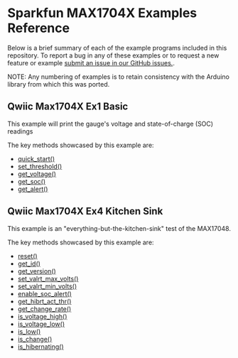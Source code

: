 # Sparkfun MAX1704X Examples Reference
Below is a brief summary of each of the example programs included in this repository. To report a bug in any of these examples or to request a new feature or example [submit an issue in our GitHub issues.](https://github.com/sparkfun/qwiic_max1704x_py/issues). 

NOTE: Any numbering of examples is to retain consistency with the Arduino library from which this was ported. 

## Qwiic Max1704X Ex1 Basic
This example will print the gauge's voltage and state-of-charge (SOC) readings

The key methods showcased by this example are: 
- [quick_start()](https://docs.sparkfun.com/qwiic_max1704x_py/classqwiic__max1704x_1_1_qwiic_m_a_x1704_x.html#a02031ba7036090a2a30432490bb2b0d0)
- [set_threshold()](https://docs.sparkfun.com/qwiic_max1704x_py/classqwiic__max1704x_1_1_qwiic_m_a_x1704_x.html#a43af5fb10114bfc5b692d67e752f85a6)
- [get_voltage()](https://docs.sparkfun.com/qwiic_max1704x_py/classqwiic__max1704x_1_1_qwiic_m_a_x1704_x.html#a2564cd5d2c893d2afb619de8936a2662)
- [get_soc()](http://docs.sparkfun.com/qwiic_max1704x_py/classqwiic__max1704x_1_1_qwiic_m_a_x1704_x.html#ae52eef326f12a3b00249d9d0af8a6e6f)
- [get_alert()](https://docs.sparkfun.com/qwiic_max1704x_py/classqwiic__max1704x_1_1_qwiic_m_a_x1704_x.html#a651ed7f502abd5a278241a9da40bc530)

## Qwiic Max1704X Ex4 Kitchen Sink
This example is an "everything-but-the-kitchen-sink" test of the MAX17048.

The key methods showcased by this example are: 
- [reset()](https://docs.sparkfun.com/qwiic_max1704x_py/classqwiic__max1704x_1_1_qwiic_m_a_x1704_x.html#a616a564310b212f11f700fcb6529340b)
- [get_id()](https://docs.sparkfun.com/qwiic_max1704x_py/classqwiic__max1704x_1_1_qwiic_m_a_x1704_x.html#a659666bbd779020269ff894c85ae979f)
- [get_version()](https://docs.sparkfun.com/qwiic_max1704x_py/classqwiic__max1704x_1_1_qwiic_m_a_x1704_x.html#a3f8dcb6d8031bf08ce2a9444571e0990)
- [set_valrt_max_volts()](https://docs.sparkfun.com/qwiic_max1704x_py/classqwiic__max1704x_1_1_qwiic_m_a_x1704_x.html#a848ee089068727a9c2ce298648af46ce)
- [set_valrt_min_volts()](https://docs.sparkfun.com/qwiic_max1704x_py/classqwiic__max1704x_1_1_qwiic_m_a_x1704_x.html#af3d6f3292854793c5a22453eafc84a1a)
- [enable_soc_alert()](https://docs.sparkfun.com/qwiic_max1704x_py/classqwiic__max1704x_1_1_qwiic_m_a_x1704_x.html#ac5d46eb6fc8ee18e9c50809179489ccd)
- [get_hibrt_act_thr()](https://docs.sparkfun.com/qwiic_max1704x_py/classqwiic__max1704x_1_1_qwiic_m_a_x1704_x.html#a2fed7253520d6e9d9775b956c890efa1)
- [get_change_rate()](https://docs.sparkfun.com/qwiic_max1704x_py/classqwiic__max1704x_1_1_qwiic_m_a_x1704_x.html#a9ed5624b0e8811ba01e0d52ee0e23669)
- [is_voltage_high()](https://docs.sparkfun.com/qwiic_max1704x_py/classqwiic__max1704x_1_1_qwiic_m_a_x1704_x.html#a8480f4f13199a1c9142b285d49c0609e)
- [is_voltage_low()](https://docs.sparkfun.com/qwiic_max1704x_py/classqwiic__max1704x_1_1_qwiic_m_a_x1704_x.html#a2e85453b7ebdf8e89b92ea916f0630b0)
- [is_low()](https://docs.sparkfun.com/qwiic_max1704x_py/classqwiic__max1704x_1_1_qwiic_m_a_x1704_x.html#ae2792891971c02ac24ef161b2acf7b73)
- [is_change()](https://docs.sparkfun.com/qwiic_max1704x_py/classqwiic__max1704x_1_1_qwiic_m_a_x1704_x.html#a8b71f12bd03346d73a9afbe8d9022e94)
- [is_hibernating()](https://docs.sparkfun.com/qwiic_max1704x_py/classqwiic__max1704x_1_1_qwiic_m_a_x1704_x.html#abf5a178e8f5596af221a412dd39dd312)